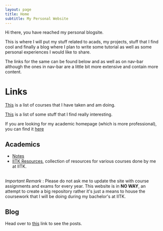 ```yaml
--- 
layout: page
title: Home
subtitle: My Personal Website
---
```

Hi there, you have reached my personal blogsite.

This is where I will put my stuff related to acads, my projects, stuff that I find cool and finally a blog where I plan to write some tutorial as well as some personal experiences I would like to share. 

The links for the same can be found below and as well as on nav-bar although the ones in nav-bar are a little bit more extensive and contain more content. 

# Links

[This](/blog/courses) is a list of courses that I have taken and am doing.

[This](/blog/cool_stuff) is a list of some stuff that I find really interesting. 

If you are looking for my academic homepage (which is more professional), you can find it [here](https://yatharth0610.github.io)

## Academics
* [Notes](/blog/notes)
* [IITK Resources](/blog/iitk-resources), collection of resources for various courses done by me at IITK.

\
_Important Remark_ : Please do not ask me to update the site with course assignments and exams for every year. This website is in **NO WAY**, an attempt to create a big repository rather it's just a means to house the coursework that I will be doing during my bachelor's at IITK. 

## Blog

Head over to [this](/blog/archive) link to see the posts.